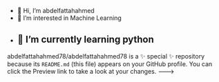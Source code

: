 - 👋 Hi, I’m abdelfattahahmed
- 👀 I’m interested in Machine Learning 
- 🌱 I’m currently learning python
  -----------------------------------
abdelfattahahmed78/abdelfattahahmed78 is a ✨ special ✨ repository because its `README.md` (this file) appears on your GitHub profile.
You can click the Preview link to take a look at your changes.
--->
